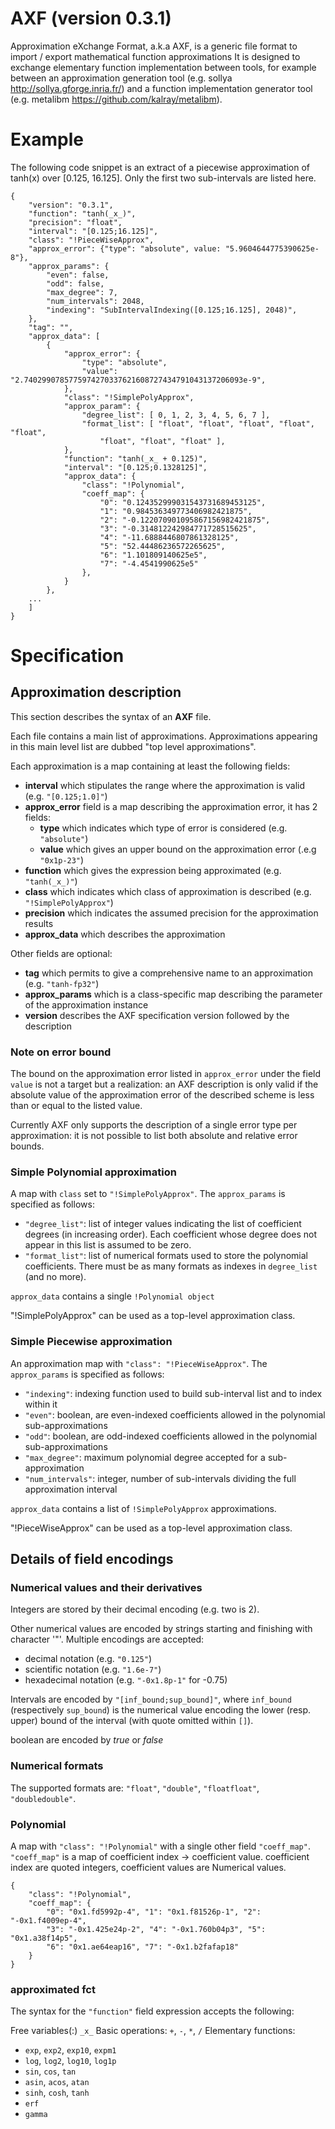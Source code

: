 # AXF (version 0.3.1)
Approximation eXchange Format, a.k.a AXF, is a generic file format to import / export mathematical function approximations
It is designed to exchange elementary function implementation between tools, for example between an approximation generation tool (e.g. sollya http://sollya.gforge.inria.fr/) and a function implementation generator tool (e.g. metalibm https://github.com/kalray/metalibm).

# Example
The following code snippet is an extract of a piecewise approximation of tanh(x) over [0.125, 16.125]. Only the first two sub-intervals are listed here.
```
{
    "version": "0.3.1",
    "function": "tanh(_x_)",
    "precision": "float",
    "interval": "[0.125;16.125]",
    "class": "!PieceWiseApprox",
    "approx_error": {"type": "absolute", value: "5.9604644775390625e-8"},
    "approx_params": {
        "even": false,
        "odd": false,
        "max_degree": 7,
        "num_intervals": 2048,
        "indexing": "SubIntervalIndexing([0.125;16.125], 2048)",
    },
    "tag": "",
    "approx_data": [
        {
            "approx_error": {
                "type": "absolute",
                "value": "2.7402990785775974270337621608727434791043137206093e-9",
            },
            "class": "!SimplePolyApprox",
            "approx_param": {
                "degree_list": [ 0, 1, 2, 3, 4, 5, 6, 7 ],
                "format_list": [ "float", "float", "float", "float", "float",
                    "float", "float", "float" ],
            },
            "function": "tanh(_x_ + 0.125)",
            "interval": "[0.125;0.1328125]",
            "approx_data": {
                "class": "!Polynomial",
                "coeff_map": {
                    "0": "0.124352999031543731689453125",
                    "1": "0.984536349773406982421875",
                    "2": "-0.122070901095867156982421875",
                    "3": "-0.314812242984771728515625",
                    "4": "-11.6888446807861328125",
                    "5": "52.44486236572265625",
                    "6": "1.101809140625e5",
                    "7": "-4.4541990625e5"
                },
            }
        },
    ...
    ]
}
```
# Specification

## Approximation description

This section describes the syntax of an **AXF** file.

Each file contains a main list of approximations.
Approximations appearing in this main level list are dubbed "top level approximations".

Each approximation is a map containing at least the following fields:
- **interval** which stipulates the range where the approximation is valid (e.g. `"[0.125;1.0]"`)
- **approx_error** field is a map describing the approximation error, it has 2 fields:
    - **type** which indicates which type of error is considered (e.g. `"absolute"`)
    - **value** which gives an upper bound on the approximation error (.e.g `"0x1p-23"`)
- **function** which gives the expression being approximated (e.g. `"tanh(_x_)"`)
- **class** which indicates which class of approximation is described (e.g. `"!SimplePolyApprox"`)
- **precision** which indicates the assumed precision for the approximation results
- **approx_data** which describes the approximation

Other fields are optional:
- **tag** which permits to give a comprehensive name to an approximation (e.g. `"tanh-fp32"`)
- **approx_params** which is a class-specific map describing the parameter of the approximation instance
- **version** describes the AXF specification version followed by the description

### Note on error bound
The bound on the approximation error listed in `approx_error` under the field `value` is not a target but a realization: an AXF description is only valid if the absolute value of the approximation error of the described scheme is less than or equal to the listed value.

Currently AXF only supports the description of a single error type per approximation: it is not possible to list both absolute and relative error bounds.

### Simple Polynomial approximation

A map with `class` set to `"!SimplePolyApprox"`.
The `approx_params` is specified as follows:
- `"degree_list"`: list of integer values indicating the list of coefficient degrees (in increasing order). Each coefficient whose degree does not appear in this list is assumed to be zero.
- `"format_list"`: list of numerical formats used to store the polynomial coefficients. There must be as many formats as indexes in `degree_list` (and no more).

`approx_data` contains a single `!Polynomial object`

"!SimplePolyApprox" can be used as a top-level approximation class.

### Simple Piecewise approximation

An approximation map with `"class": "!PieceWiseApprox"`.
The `approx_params` is specified as follows:
- `"indexing"`: indexing function used to build sub-interval list and to index within it
- `"even"`: boolean, are even-indexed coefficients allowed in the polynomial sub-approximations
- `"odd"`: boolean, are odd-indexed coefficients allowed in the polynomial sub-approximations
- `"max_degree"`: maximum polynomial degree accepted for a sub-approximation
- `"num_intervals"`: integer, number of sub-intervals dividing the full approximation interval

`approx_data` contains a list of `!SimplePolyApprox` approximations.

"!PieceWiseApprox" can be used as a top-level approximation class.

## Details of field encodings

### Numerical values and their derivatives

Integers are stored by their decimal encoding (e.g. two is 2).

Other numerical values are encoded by strings starting and finishing with character '"'.
Multiple encodings are accepted:
- decimal notation (e.g. `"0.125"`)
- scientific notation (e.g. `"1.6e-7"`)
- hexadecimal notation (e.g. `"-0x1.8p-1"` for -0.75)

Intervals are encoded by `"[inf_bound;sup_bound]"`, where `inf_bound` (respectively `sup_bound`) is the numerical value encoding the lower (resp. upper) bound of the interval (with quote omitted within `[]`).

boolean are encoded by *true* or *false*

### Numerical formats

The supported formats are: `"float"`, `"double"`, `"floatfloat"`, `"doubledouble"`.

### Polynomial

A map with `"class": "!Polynomial"` with a single other field `"coeff_map"`.
`"coeff_map"` is a map of coefficient index -> coefficient value.
coefficient index are quoted integers, coefficient values are Numerical values.

```
{
    "class": "!Polynomial",
    "coeff_map": {
        "0": "0x1.fd5992p-4", "1": "0x1.f81526p-1", "2": "-0x1.f4009ep-4",
        "3": "-0x1.425e24p-2", "4": "-0x1.760b04p3", "5": "0x1.a38f14p5",
        "6": "0x1.ae64eap16", "7": "-0x1.b2fafap18"
    }
}
```
### approximated fct

The syntax for the `"function"` field expression accepts the following:

Free variables(:) `_x_`
Basic operations: `+`, `-`, `*`, `/`
Elementary functions:
- `exp`, `exp2`, `exp10`, `expm1`
- `log`, `log2`, `log10`, `log1p`
- `sin`, `cos`, `tan`
- `asin`, `acos`, `atan`
- `sinh`, `cosh`, `tanh`
- `erf`
- `gamma`



